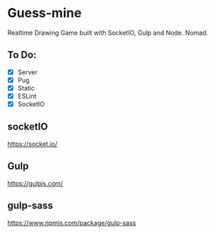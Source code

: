 # Guess-mine
Realtime Drawing Game built with SocketIO, Gulp and Node. Nomad.

## To Do:

- [x] Server
- [x] Pug
- [X] Static
- [x] ESLint
- [X] SocketIO

## socketIO
https://socket.io/

## Gulp
https://gulpjs.com/

## gulp-sass
https://www.npmjs.com/package/gulp-sass
